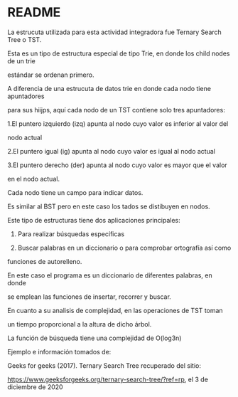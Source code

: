 # README

La estrucuta utilizada para esta actividad integradora fue Ternary Search Tree o TST.

Esta es un tipo de estructura especial de tipo Trie, en donde los child nodes de un trie

estándar se ordenan primero. 

A diferencia de una estrucuta de datos trie en donde cada nodo tiene apuntadores 

para sus hiijps, aquí cada nodo de un TST contiene solo tres apuntadores:

1.El puntero izquierdo (izq) apunta al nodo cuyo valor es inferior al valor del 

nodo actual

2.El puntero igual (ig) apunta al nodo cuyo valor es igual al nodo actual

3.El puntero derecho (der) apunta al nodo cuyo valor es mayor que el valor

en el nodo actual.

Cada nodo tiene un campo para indicar datos.

Es similar al BST pero en este caso los tados se distibuyen en nodos.

Este tipo de estructuras tiene dos aplicaciones principales:

1. Para realizar búsquedas específicas 

2. Buscar palabras en un diccionario o para comprobar ortografía así como

funciones de autorelleno. 

En este caso el programa es un diccionario de diferentes palabras, en donde 

se emplean las funciones de insertar, recorrer y buscar.

En cuanto a su analisis de complejidad, en las operaciones de TST toman 

un tiempo proporcional a la altura de dicho árbol. 

La función de búsqueda tiene una complejidad de O(log3n)

Ejemplo e información tomados de:

Geeks for geeks (2017). Ternary Search Tree recuperado del sitio: 

https://www.geeksforgeeks.org/ternary-search-tree/?ref=rp, el 3 de diciembre de 2020
